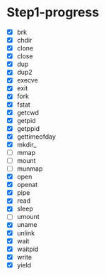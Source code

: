 # Step1-progress

- [x] brk
- [x] chdir
- [x] clone
- [x] close
- [x] dup
- [x] dup2
- [x] execve
- [x] exit
- [x] fork
- [x] fstat
- [x] getcwd
- [x] getpid
- [x] getppid
- [x] gettimeofday
- [x] mkdir_
- [ ] mmap
- [ ] mount
- [ ] munmap
- [x] open
- [x] openat
- [x] pipe
- [x] read
- [x] sleep
- [ ] umount
- [x] uname
- [x] unlink
- [x] wait
- [x] waitpid
- [x] write
- [x] yield
